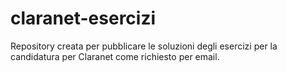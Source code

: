 # claranet-esercizi
Repository creata per pubblicare le soluzioni degli esercizi per la candidatura per Claranet come richiesto per email.
